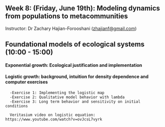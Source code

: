 ## Week 8: (Friday, June 19th): Modeling dynamics from populations to metacommunities

Instructor: Dr Zachary Hajian-Forooshani (zhajianf@gmail.com)


## Foundational models of ecological systems (10:00 - 15:00)

#### Exponential growth: Ecological justification and implementation 
      
#### Logistic growth: background, intuition for density dependence and computer exercises  
      -Exercise 1: Implementing the logistic map
      -Exercise 2: Qualitative model behavior with lambda  
      -Exercise 3: Long term behavior and sensitivity on initial conditions  
      
      Veritasium video on logistic equation: https://www.youtube.com/watch?v=ovJcsL7vyrk 
